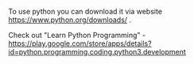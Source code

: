 To use python you can download it via website https://www.python.org/downloads/ .

Check out "Learn Python Programming" - https://play.google.com/store/apps/details?id=python.programming.coding.python3.development
